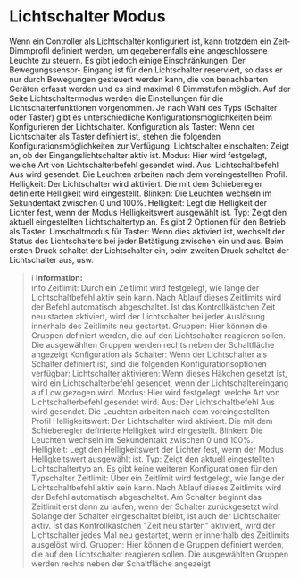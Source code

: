 # Lichtschalter Modus

Wenn ein Controller als Lichtschalter konfiguriert ist, kann trotzdem ein Zeit- Dimmprofil definiert werden, um gegebenenfalls eine angeschlossene Leuchte zu steuern. Es gibt jedoch einige Einschränkungen. Der Bewegungssensor- Eingang ist für den Lichtschalter reserviert, so dass er nur durch Bewegungen gesteuert werden kann, die von benachbarten Geräten erfasst werden und es sind maximal 6 Dimmstufen möglich.
Auf der Seite Lichtschaltermodus werden die Einstellungen für die Lichtschalterfunktionen vorgenommen. Je nach Wahl des Typs (Schalter oder Taster) gibt es unterschiedliche Konfigurationsmöglichkeiten beim Konfigurieren der Lichtschalter.
Konfiguration als Taster:
Wenn der Lichtschalter als Taster definiert ist, stehen die folgenden Konfigurationsmöglichkeiten zur Verfügung:
Lichtschalter einschalten:
Zeigt an, ob der Eingangslichtschalter aktiv ist.
Modus:
Hier wird festgelegt, welche Art von Lichtschalterbefehl gesendet wird.
Aus: Lichtschaltbefehl Aus wird gesendet. Die Leuchten arbeiten nach dem voreingestellten Profil.
Helligkeit: Der Lichtschalter wird aktiviert. Die mit dem Schieberegler definierte Helligkeit wird eingestellt.
Blinken: Die Leuchten wechseln im Sekundentakt zwischen 0 und 100%.
Helligkeit:
Legt die Helligkeit der Lichter fest, wenn der Modus Helligkeitswert ausgewählt ist.
Typ:
Zeigt den aktuell eingestellten Lichtschaltertyp an.
Es gibt 2 Optionen für den Betrieb als Taster:
Umschaltmodus für Taster: Wenn dies aktiviert ist, wechselt der Status des Lichtschalters bei jeder Betätigung zwischen ein und aus. Beim ersten Druck schaltet der Lichtschalter ein, beim zweiten Druck schaltet der Lichtschalter aus, usw.
> ℹ️ **Information:**  
> info
Zeitlimit:
Durch ein Zeitlimit wird festgelegt, wie lange der Lichtschaltbefehl aktiv sein kann. Nach Ablauf dieses Zeitlimits wird der Befehl automatisch abgeschaltet. Ist das Kontrollkästchen Zeit neu starten aktiviert, wird der Lichtschalter bei jeder Auslösung innerhalb des Zeitlimits neu gestartet.
Gruppen:
Hier können die Gruppen definiert werden, die auf den Lichtschalter reagieren sollen.
Die ausgewählten Gruppen werden rechts neben der Schaltfläche angezeigt
Konfiguration als Schalter:
Wenn der Lichtschalter als Schalter definiert ist, sind die folgenden Konfigurationsoptionen verfügbar:
Lichtschalter aktivieren:
Wenn dieses Häkchen gesetzt ist, wird ein Lichtschalterbefehl gesendet, wenn der Lichtschaltereingang auf Low gezogen wird.
Modus:
Hier wird festgelegt, welche Art von Lichtschalterbefehl gesendet wird.
Aus: Der Lichtschaltbefehl Aus wird gesendet. Die Leuchten arbeiten nach dem voreingestellten Profil
Helligkeitswert: Der Lichtschalter wird aktiviert. Die mit dem Schieberegler definierte Helligkeit wird eingestellt.
Blinken: Die Leuchten wechseln im Sekundentakt zwischen 0 und 100%.
Helligkeit:
Legt den Helligkeitswert der Lichter fest, wenn der Modus Helligkeitswert ausgewählt ist.
Typ:
Zeigt den aktuell eingestellten Lichtschaltertyp an.
Es gibt keine weiteren Konfigurationen für den Typschalter
Zeitlimit:
Über ein Zeitlimit wird festgelegt, wie lange der Lichtschaltbefehl aktiv sein kann. Nach Ablauf dieses Zeitlimits wird der Befehl automatisch abgeschaltet. Am Schalter beginnt das Zeitlimit erst dann zu laufen, wenn der Schalter zurückgesetzt wird. Solange der Schalter eingeschaltet bleibt, ist auch der Lichtschalter aktiv.
Ist das Kontrollkästchen "Zeit neu starten" aktiviert, wird der Lichtschalter jedes Mal neu gestartet, wenn er innerhalb des Zeitlimits ausgelöst wird.
Gruppen:
Hier können die Gruppen definiert werden, die auf den Lichtschalter reagieren sollen.
Die ausgewählten Gruppen werden rechts neben der Schaltfläche angezeigt

